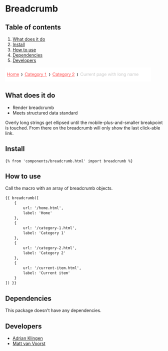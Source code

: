 
# Breadcrumb

## Table of contents
1. [What does it do](#what-does-it-do)
2. [Install](#install)
3. [How to use](#how-to-use)
4. [Dependencies](#dependencies)
5. [Developers](#developers)

![Breadcrumb Demo](./_demo/breadcrumb.png)

## What does it do
* Render breadcrumb
* Meets structured data standard

Overly long strings get ellipsed until the mobile-plus-and-smaller breakpoint is touched. From there on the breadcrumb will only show the last click-able link.

## Install
```htmlmixed
{% from 'components/breadcrumb.html' import breadcrumb %}
```

## How to use
Call the macro with an array of breadcrumb objects.
```htmlmixed
{{ breadcrumb([
    {
        url: '/home.html',
        label: 'Home'
    },
    {
        url: '/category-1.html',
        label: 'Category 1'
    },
    {
        url: '/category-2.html',
        label: 'Category 2'
    },
    {
        url: '/current-item.html',
        label: 'Current item'
    }
]) }}
```

## Dependencies
This package doesn't have any dependencies.

## Developers
* [Adrian Klingen](mailto:adrian@tamtam.nl)
* [Matt van Voorst](mailto:mattv@tamtam.nl)

